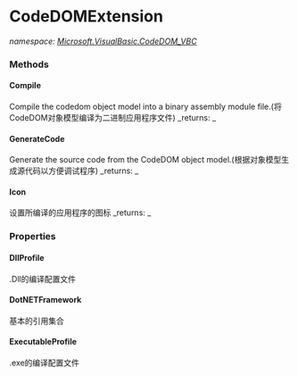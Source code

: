 ﻿
# CodeDOMExtension
_namespace: [Microsoft.VisualBasic.CodeDOM_VBC](N-Microsoft.VisualBasic.CodeDOM_VBC.md)_



### Methods

#### Compile
Compile the codedom object model into a binary assembly module file.(将CodeDOM对象模型编译为二进制应用程序文件)
_returns: _
#### GenerateCode
Generate the source code from the CodeDOM object model.(根据对象模型生成源代码以方便调试程序)
_returns: _
#### Icon
设置所编译的应用程序的图标
_returns: _


### Properties

#### DllProfile
.Dll的编译配置文件
#### DotNETFramework
基本的引用集合
#### ExecutableProfile
.exe的编译配置文件


